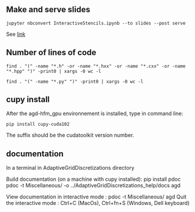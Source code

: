 ## Make and serve slides

```console
jupyter nbconvert InteractiveStencils.ipynb --to slides --post serve
```
See [link](https://medium.com/@mjspeck/presenting-code-using-jupyter-notebook-slides-a8a3c3b59d67)

## Number of lines of code

```console
find . "(" -name "*.h" -or -name "*.hxx" -or -name "*.cxx" -or -name "*.hpp" ")" -print0 | xargs -0 wc -l
```

```console
find . "(" -name "*.py" ")" -print0 | xargs -0 wc -l
```

## cupy install

After the agd-hfm_gpu environnement is installed, type in command line:

```console
pip install cupy-cuda102
``` 

The suffix should be the cudatoolkit version number.

## documentation

In a terminal in AdaptiveGridDiscretizations directory

Build documentation (on a machine with cupy installed):
pip install pdoc
pdoc -t Miscellaneous/ -o ../AdaptiveGridDiscretizations_help/docs agd

View documentation in interactive mode : 
pdoc -t Miscellaneous/ agd
Quit the interactive mode : Ctrl+C (MacOs), Ctrl+fn+S (Windows, Dell keyboard)


<!---
All terminal commands presented here assume that the base directory is the directory containing this file.

### Anisotropic Fast Marching methods

In folder *Notebooks_FMM*. A series of notebooks illustrating the Hamilton-Fast-Marching (HFM) library, which is devoted to solving shortest path problems w.r.t. anisotropic metrics. These notebooks are intended as documentation, user's guide, and test cases for the HFM library.

You can view the summary of this series [online](http://nbviewer.jupyter.org/urls/rawgithub.com/Mirebeau/AdaptiveGridDiscretizations/master/Notebooks_FMM/Summary.ipynb), or open it offline with the following terminal command:
```console
jupyter notebook Notebooks_FMM/Summary.ipynb
```

In order to run these notebooks, you need the binaries of the HFM library. It is open source and available on the following [Github repository](https://github.com/mirebeau/AdaptiveGridDiscretizations)

### Non-linear second order PDEs in non-divergence form

In folder *Notebooks_NonDiv*. This collection of notebooks presents a series of general principles and reference implementations for *Non-linear  Partial Differential Equations (PDEs) in non-divergence form*, using *adaptive finite difference schemes on cartesian grids*.

You can view the summary of this series [online](http://nbviewer.jupyter.org/urls/rawgithub.com/Mirebeau/AdaptiveGridDiscretizations/master/Notebooks_NonDiv/Summary.ipynb), or open it offline with the following terminal command:
```console
jupyter notebook Notebooks_NonDiv/Summary.ipynb
```

### Anisotropic PDEs in divergence form

In folder *Notebooks_Div*. This collection of notebooks illustrates the discretization of *anisotropic PDEs in divergence form*, using non-negative discretizations which obey the discrete maximum principle.

You can view the summary of this series [online](http://nbviewer.jupyter.org/urls/rawgithub.com/Mirebeau/AdaptiveGridDiscretizations/master/Notebooks_Div/Summary.ipynb), or open it offline with the following terminal command:
```console
jupyter notebook Notebooks_Div/Summary.ipynb
```
--->
